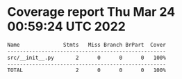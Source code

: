 # Coverage report Thu Mar 24 00:59:24 UTC 2022

```bash
Name              Stmts   Miss Branch BrPart  Cover
---------------------------------------------------
src/__init__.py       2      0      0      0   100%
---------------------------------------------------
TOTAL                 2      0      0      0   100%
```

